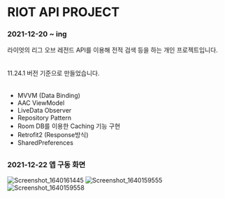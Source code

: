 # RIOT API PROJECT
### 2021-12-20 ~ ing
라이엇의 리그 오브 레전드 API를 이용해 전적 검색 등을 하는 개인 프로젝트입니다.
######
11.24.1 버전 기준으로 만들었습니다.
##

######
- MVVM (Data Binding)
- AAC ViewModel
- LiveData Observer
- Repository Pattern
- Room DB를 이용한 Caching 기능 구현
- Retrofit2 (Response방식)
- SharedPreferences

##

### 2021-12-22 앱 구동 화면
![Screenshot_1640161445](https://user-images.githubusercontent.com/63734277/147060247-34044353-337e-4c74-bd40-b9654c796897.png)
![Screenshot_1640159555](https://user-images.githubusercontent.com/63734277/147060173-f0e4114d-1668-4207-9339-38cf1b041656.png)
![Screenshot_1640159558](https://user-images.githubusercontent.com/63734277/147060275-1ed36d5f-c40d-4255-bfae-f1f8a49a2ccb.png)

